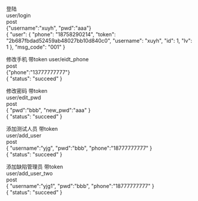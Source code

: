 登陆  
user/login    
post  
{"username":"xuyh",
"pwd":"aaa"}  
{
    "user": {
        "phone": "18758290214",
        "token": "2b687fbdad52459ab48027bb10d840c0",
        "username": "xuyh",
        "id": 1,
        "lv": 1
    },
    "msg_code": "001"
}  

修改手机 带token 
user/eidt_phone  
post  
{"phone":"13777777777"}  
{
    "status": "succeed"
}  

修改密码 带token  
user/edit_pwd  
post  
{
	"pwd":"bbb",
	"new_pwd":"aaa"
}  
{
    "status": "succeed"
}

添加测试人员 带token  
user/add_user  
post  
{
	"username":"yjg",
	"pwd":"bbb",
	"phone":"18777777777"
}  
{
    "status": "succeed"
}


添加缺陷管理员 带token  
user/add_user_two  
post  
{
	"username":"yjg1",
	"pwd":"bbb",
	"phone":"18777777777"
}  
{
    "status": "succeed"
}  


